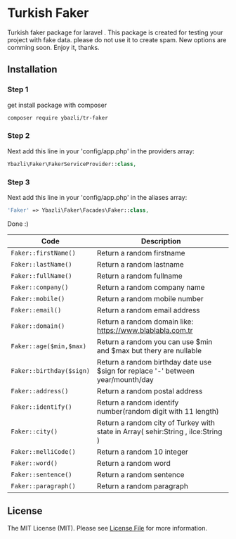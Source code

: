 # Turkish Faker
Turkish faker package for laravel . This package is created for testing your project with fake data.  please do not use it to create spam. New options are comming soon. Enjoy it, thanks.


## Installation

### Step 1

get install package with composer

```bash
composer require ybazli/tr-faker
```

### Step 2

Next add this line in your 'config/app.php' in the providers array:

```php
Ybazli\Faker\FakerServiceProvider::class,
```
### Step 3

Next add this line in your 'config/app.php' in the aliases array:

```php
'Faker' => Ybazli\Faker\Facades\Faker::class,
```
Done :)

| Code | Description |
| --- | --- |
| ``` Faker::firstName() ``` | Return a random firstname |
| ``` Faker::lastName() ``` | Return a random lastname |
| ``` Faker::fullName() ``` | Return a random fullname |
| ``` Faker::company() ``` | Return a random company name |
| ``` Faker::mobile() ``` | Return a random mobile number |
| ``` Faker::email() ``` | Return a random email address |
| ``` Faker::domain() ``` | Return a random domain like: https://www.blablabla.com.tr |
| ``` Faker::age($min,$max) ``` | Return a random you can use $min and $max but thery are nullable |
| ``` Faker::birthday($sign) ``` | Return a random birthday date use $sign for replace '-' between year/mounth/day |
| ``` Faker::address() ``` | Return a random postal address |
| ``` Faker::identify() ``` | Return a random identify number(random digit with 11 length) |
| ``` Faker::city() ``` | Return a random city of Turkey with state in Array( sehir:String , ilce:String )|
| ``` Faker::melliCode() ``` | Return a random 10 integer |
| ``` Faker::word() ``` | Return a random word |
| ``` Faker::sentence() ``` | Return a random sentence |
| ``` Faker::paragraph() ``` | Return a random paragraph |

## License
The MIT License (MIT). Please see [License File](LICENSE) for more information.
